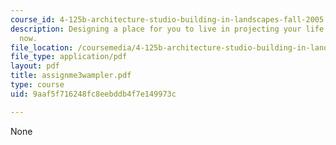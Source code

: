 ```yaml
---
course_id: 4-125b-architecture-studio-building-in-landscapes-fall-2005
description: Designing a place for you to live in projecting your life ten years from
  now.
file_location: /coursemedia/4-125b-architecture-studio-building-in-landscapes-fall-2005/9aaf5f716248fc8eebddb4f7e149973c_assignme3wampler.pdf
file_type: application/pdf
layout: pdf
title: assignme3wampler.pdf
type: course
uid: 9aaf5f716248fc8eebddb4f7e149973c

---
```

None
